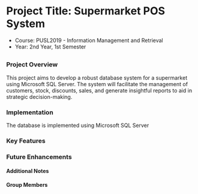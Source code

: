 # Project Title: Supermarket POS System
- Course: PUSL2019 - Information Management and Retrieval
- Year: 2nd Year, 1st Semester
## <h3>Project Overview</h3>
<p>This project aims to develop a robust database system for a supermarket using Microsoft SQL Server. The system will facilitate the management of customers, stock, discounts, sales, and generate insightful reports to aid in strategic decision-making.</p>
<h3>Implementation</h3>
<p>The database is implemented using Microsoft SQL Server</p>
<h3>Key Features</h3>
<h3>Future Enhancements</h3>
<h4>Additional Notes</h4>
<h4>Group Members</h4>
